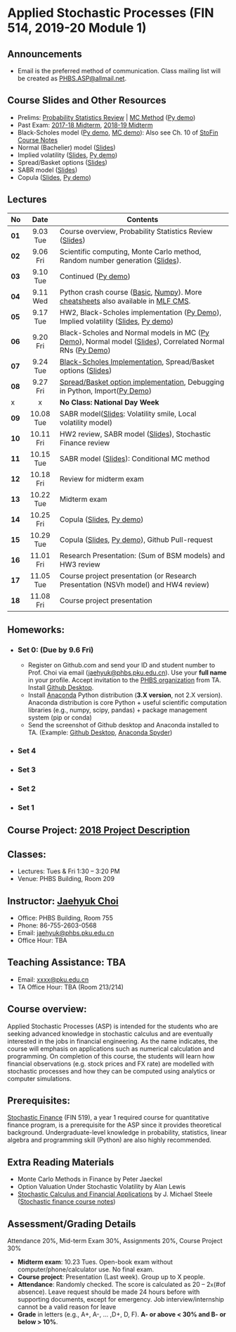 # Applied Stochastic Processes (FIN 514, 2019-20 Module 1)

## Announcements
* Email is the preferred method of communication. Class mailing list will be created as PHBS.ASP@allmail.net.

## Course Slides and Other Resources
* Prelims: [Probability Statistics Review](files/Prob_Stat_Review.pdf) | [MC Method](files/MCmethod.pdf) ([Py demo](py/MC_Demo.ipynb))
* Past Exam: [2017-18 Midterm](files/ASP2017_Midterm.pdf), [2018-19 Midterm](files/ASP2018_Midterm.pdf)
* Black-Scholes model ([Py demo](py/BlackScholes_ImpliedVol.ipynb), [MC demo](py/BlackScholes_MC.ipynb)): Also see Ch. 10 of [StoFin Course Notes](https://github.com/PHBS/2017.M3.StoFin/blob/master/files/SCFA_Notes.pdf)
* Normal (Bachelier) model ([Slides](files/Normal_Model.pdf))
* Implied volatility ([Slides](files/ImpVol.pdf), [Py demo](py/BlackScholes_ImpliedVol.ipynb))
* Spread/Basket options ([Slides](files/SpreadBasketOption.pdf))
* SABR model ([Slides](files/SABRmodel.pdf))
* Copula ([Slides](files/Copula.pdf), [Py demo](py/Demo_Copula.ipynb))

## Lectures
No | Date | Contents
--- | :---: | ---
__01__ | 9.03 Tue | Course overview, Probability Statistics Review ([Slides](files/Prob_Stat_Review.pdf))
__02__ | 9.06 Fri | Scientific computing, Monte Carlo method, Random number generation ([Slides](files/MCmethod.pdf)). 
__03__ | 9.10 Tue | Continued ([Py demo](py/MC_Demo.ipynb))
__04__ | 9.11 Wed | Python crash course ([Basic](py/PythonCrashCourse_Derek_Banas.ipynb), [Numpy](py/PythonCrashCourse_Numpy.ipynb)).  More [cheatsheets](https://ehmatthes.github.io/pcc/cheatsheets/README.html) also available in [MLF CMS](http://cms.phbs.pku.edu.cn/claroline/document/document.php?cidReset=true&cidReq=FN570).
__05__ | 9.17 Tue | HW2, Black-Scholes implementation ([Py Demo](py/BlackScholes_FunctionVsClass.ipynb)), Implied volatility ([Slides](files/ImpVol.pdf), [Py demo](py/BlackScholes_ImpliedVol.ipynb))
__06__ | 9.20 Fri | Black-Scholes and Normal models in MC ([Py Demo](py/BlackScholes_MC.ipynb)), Normal model ([Slides](files/Normal_Model.pdf)), Correlated Normal RNs ([Py Demo](py/CorrelatedNormals_Demo.ipynb))
__07__ | 9.24 Tue | [Black-Scholes Implementation](https://github.com/PHBS-2017-ASP-Classroom/BSMmodel_Base), Spread/Basket options ([Slides](files/SpreadBasketOption.pdf))
__08__  | 9.27 Fri | [Spread/Basket option implementation](py/TestCode_BasketSpread.ipynb), Debugging in Python, Import([Py Demo](py/HW4/Demo_Advanced_Import.ipynb))
 x | x | __No Class: National Day Week__
__09__ | 10.08 Tue | SABR model([Slides](files/SABRmodel.pdf): Volatility smile, Local volatility model)
__10__ | 10.11 Fri | HW2 review, SABR model ([Slides](files/SABRmodel.pdf)), Stochastic Finance review
__11__ | 10.15 Tue | SABR model ([Slides](files/SABRmodel.pdf)): Conditional MC method
__12__ | 10.18 Fri | Review for midterm exam
__13__ | 10.22 Tue | Midterm exam
__14__ | 10.25 Fri | Copula ([Slides](files/Copula.pdf), [Py demo](py/Demo_Copula.ipynb))
__15__ | 10.29 Tue | Copula ([Slides](files/Copula.pdf), [Py demo](py/Demo_Copula.ipynb)), Github Pull-request
__16__ | 11.01 Fri | Research Presentation: (Sum of BSM models) and HW3 review
__17__ | 11.05 Tue | Course project presentation (or Research Presentation (NSVh model) and HW4 review)
__18__ | 11.08 Fri | Course project presentation

## Homeworks:
* ### __Set 0__: (Due by 9.6 Fri)
  * Register on Github.com and send your ID and student number to Prof. Choi via email (jaehyuk@phbs.pku.edu.cn). Use your __full name__ in your profile. Accept invitation to the [PHBS organization](https://github.com/orgs/PHBS/people) from TA. Install [Github Desktop](https://desktop.github.com/). 
  * Install [Anaconda](https://www.anaconda.com/download/) Python distribution (__3.X version__, not 2.X version). Anaconda distribution is core Python + useful scientific computation libraries (e.g., numpy, scipy, pandas) + package management system (pip or conda)
  * Send the screenshot of Github desktop and Anaconda installed to TA. (Example: [Github Desktop](files/Choi_Jaehyuk_Github.png), [Anaconda Spyder](files/Choi_Jaehyuk_Python.png))  
* ### __Set 4__ 
* ### __Set 3__ 
* ### __Set 2__ 
* ### __Set 1__ 

## Course Project: [2018 Project Description](https://github.com/PHBS/2018.M1.ASP/blob/master/files/Project.md)

## Classes: 
* Lectures: Tues & Fri 1:30 – 3:20 PM
* Venue: PHBS Building, Room 209

## Instructor: [Jaehyuk Choi](http://www.jaehyukchoi.net/phbs_en)
* Office: PHBS Building, Room 755
* Phone: 86-755-2603-0568
* Email: jaehyuk@phbs.pku.edu.cn
* Office Hour: TBA

## Teaching Assistance: TBA
* Email: xxxx@pku.edu.cn
* TA Office Hour: TBA (Room 213/214)

## Course overview: 
Applied Stochastic Processes (ASP) is intended for the students who are
seeking advanced knowledge in stochastic calculus and are eventually interested in the jobs in
financial engineering. As the name indicates, the course will emphasis on applications such as
numerical calculation and programming. On completion of this course, the students will learn
how financial observations (e.g. stock prices and FX rate) are modelled with stochastic
processes and how they can be computed using analytics or computer simulations.

## Prerequisites: 
[Stochastic Finance](https://github.com/PHBS/2018.M3.StoFin) (FIN 519), a year 1 required course for quantitative finance program, is a prerequisite for the ASP since it provides theoretical background. Undergraduate-level knowledge in probability, statistics, linear algebra and programming skill (Python) are also highly recommended. 

##  Extra Reading Materials
* Monte Carlo Methods in Finance by Peter Jaeckel
* Option Valuation Under Stochastic Volatility by Alan Lewis
* [Stochastic Calculus and Financial Applications](http://www-stat.wharton.upenn.edu/~steele/StochasticCalculus.html) by J. Michael Steele
([Stochastic finance course notes](https://github.com/PHBS/2016.M3.StoFin/blob/master/files/Notes%20Steele.pdf))

## Assessment/Grading Details
Attendance 20%, Mid-term Exam 30%, Assignments 20%, Course Project 30%
* __Midterm exam__: 10.23 Tues. Open-book exam without computer/phone/calculator use. No final exam.
* __Course project__: Presentation (Last week). Group up to X people.
* __Attendance__: Randomly checked. The score is calculated as 20 – 2`x`(#of absence). Leave request should be made 24 hours before with supporting documents, except for emergency. Job interview/internship cannot be a valid reason for leave
* __Grade__ in letters (e.g., A+, A-, ... ,D+, D, F). __A- or above < 30% and B- or below > 10%__.
